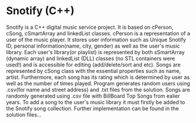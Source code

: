 # Snotify (C++)
Snotify is a C++ digital music service project. It is based on cPerson, cSong, cSmartArray and linkedList classes.
cPerson is a representation of a user of the music player. It stores user information such as Unique Snotify ID, personal information(name, city, gender) as well as the user's music library. Each user's library(or playlist) is represented by both sSmartArray (dynamic array) and linkedList (DLL) classes (no STL containers were used!) and is accessible for editing (add/delete/sort and etc). Songs are represented by cSong class with the essential properties such as name, artist. Furthermore, each song has its rating which is determined by user as well as the number of times played. Program generates random users using .csv(for name and street address) and .txt files from the solution. Songs are randomly generated using .csv file with BillBoard Top Songs from ealier years. To add a song to the user's music library it must firstly be added to the Snotify song collection. Further implementation can be found in the solution files...
